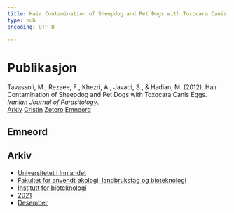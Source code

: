```yaml
---
title: Hair Contamination of Sheepdog and Pet Dogs with Toxocara Canis Eggs
type: pub
encoding: UTF-8

---
```

<h1>Publikasjon</h1>
<article id="csl-bib-container-7AYRHRL6" class="csl-bib-container">
  <div class="csl-bib-body"> <div class="csl-entry">Tavassoli, M., Rezaee, F., Khezri, A., Javadi, S., &#38; Hadian, M. (2012). Hair Contamination of Sheepdog and Pet Dogs with Toxocara Canis Eggs. <i>Iranian Journal of Parasitology</i>.</div> </div>
  <div class="csl-bib-buttons">
    <a href="#taxonomy-article-7AYRHRL6" alt="archive" class="csl-bib-button">Arkiv</a>
    <a href="https://app.cristin.no/results/show.jsf?id=1965736" alt="Cristin" class="csl-bib-button">Cristin</a>
    <a href="http://zotero.org/groups/5881554/items/7AYRHRL6" alt="Zotero" class="csl-bib-button">Zotero</a>
    <a href="#keywords-article-7AYRHRL6" alt="keywords" class="csl-bib-button">Emneord</a>
  </div>
  <div id="csl-bib-meta-container-7AYRHRL6"></div>
</article>
<div id="csl-bib-meta-7AYRHRL6" class="csl-bib-meta">
  <article id="keywords-article-7AYRHRL6" class="keywords-article">
    <h1>Emneord</h1>
    
  </article>
  <article id="taxonomy-article-7AYRHRL6" class="taxonomy-article">
    <h1>Arkiv</h1>
    <ul>
      <li>
        <a href="/nn/archive/?key=3DCRN523">Universitetet i Innlandet</a>
      </li>
      <li>
        <a href="/nn/archive/?key=T77LXH6D">Fakultet for anvendt økologi, landbruksfag og bioteknologi</a>
      </li>
      <li>
        <a href="/nn/archive/?key=VL6KDQ85">Institutt for bioteknologi</a>
      </li>
      <li>
        <a href="/nn/archive/?key=FJH75VJD">2021</a>
      </li>
      <li>
        <a href="/nn/archive/?key=H75X8VE3">Desember</a>
      </li>
    </ul>
  </article>
</div>
